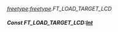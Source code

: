 _[freetype](../../modules/freetype/freetype-module.md):[freetype](../../modules/freetype/freetype-module.md).FT\_LOAD\_TARGET\_LCD_
##### Const FT\_LOAD\_TARGET\_LCD:[Int](../../modules/wonkey/wonkey-types-int.md)
